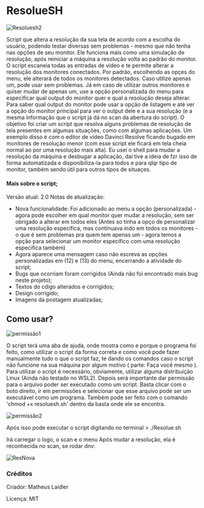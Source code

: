 # ResolueSH
![Resoluesh2](https://user-images.githubusercontent.com/76860503/113950887-c815a280-97e8-11eb-8c2d-32be11751ddc.png)

 Script que altera a resolução da sua tela de acordo com a escolha do usuário, podendo testar diversas sem problemas - mesmo que não tenha nas opções de seu monitor. 
 Ele funciona mais como uma simulação de resolução, após reiniciar a máquina a resolução volta ao padrão do monitor. 
 O script escaneia todas as entradas de video e te permite alterar a resolução dos monitores conectados. Por padrão, escolhendo as opçes do menu, ele alterará de todos os monitores detectados. Caso utilize apenas um, pode usar sem problemas. Já em caso de utilizar outros monitores e quiser mudar de apenas um, use a opção personalizada do menu para especificar qual output do monitor quer e qual a resolução deseja alterar. Para saber qual output do monitor pode usar a opção de listagem e até ver a opção do monitor principal para ver o output dele e a sua resolução (e a mesma informação que o script já dá no scan da abertura do script).
 O objetivo foi criar um script que resolva alguns problemas de resolução de tela presentes em algumas situações, como com algumas aplicações. Um exemplo disso é com o editor de vídeo Davinci Resolve ficando bugado em monitores de resolução menor (com esse script ele ficará em tela cheia normal ao por uma resolução mais alta). 
 Eu usei o shell para mudar a resolução da máquina e desbugar a aplicação, daí tive a ideia de fzr isso de forma automatizada e disponibiliza-la para todos e para qlqr tipo de monitor, também sendo útil para outros tipos de situaçes.
 
 
#### Mais sobre o script; 
Versão atual: 2.0
  Notas de atualização:
  - Nova funcionalidade: Foi adicionado ao menu a opção (personalizada) - agora pode escolher em qual monitor quer mudar a resolução, sem ser obrigado a alterar em todos eles (Antes so tinha a opço de personalizar uma resolução específica, mas continuava indo em todos os monitores - o que é sem problemas pra quem tem apenas um - agora temos a opção para selecionar um monitor específico com uma resolução específica também)
  - Agora aparece uma mensagem caso não escreva as opções personalizadas em (12) e (13) do menu, encerrando a atividade do script;
  - Bugs que ocorriam foram corrigidos (Ainda não foi encontrado mais bug neste projeto);
  - Textos do cdigo alterados e corrigidos;
  - Design corrigido;
  - Imagens da postagem atualizadas;
 
## Como usar?
![permissão1](https://user-images.githubusercontent.com/76860503/113920112-c208cd00-97ba-11eb-9ea4-aee0342a3c30.png)
 
 O script terá uma aba de ajuda, onde mostra como e porque o programa foi feito, como utilizar o script da forma correta e como você pode fazer manualmente tudo o que o script faz, te dando os comandos caso o script não funcione na sua máquina por algum motivo ( parte: Faça você mesmo ).
 Para utilizar o script é necessário, obviamente, utilizar alguma distribuição Linux (Ainda não testado no WSL2). 
 Depois será importante dar permissão para o arquivo poder ser executado como um script. Basta clicar com o boto direito, ir em permissões e selecionar que esse arquivo pode ser um executável como um programa. Também pode ser feito com o comando 'chmod +x resoluesh.sh' dentro da basta onde ele se encontra.

![permissão2](https://user-images.githubusercontent.com/76860503/113920464-317ebc80-97bb-11eb-84cb-aee1f503b0bf.png)
 
 Após isso pode executar o script digitando no terminal > ./Resolue.sh
 
 Irá carregar o logo, o scan e o menu
Após mudar a resolução, ela é reconhecida no scan, se rodar dnv:

![ResNova](https://user-images.githubusercontent.com/76860503/113951505-10819000-97ea-11eb-8562-613005f925bb.png)


### Créditos
Criador: Matheus Laidler 

Licença: MIT 

